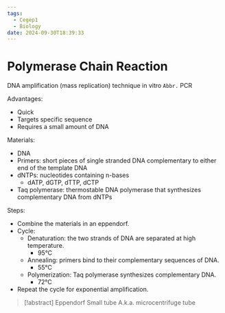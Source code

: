 ```yaml
---
tags:
  - Cegep1
  - Biology
date: 2024-09-30T18:39:33
---
```


# Polymerase Chain Reaction

DNA amplification (mass replication) technique in vitro
`Abbr.` PCR

Advantages:

- Quick
- Targets specific sequence
- Requires a small amount of DNA

Materials:

- DNA
- Primers: short pieces of single stranded DNA complementary to either end of the template DNA
- dNTPs: nucleotides containing n-bases
	- dATP, dGTP, dTTP, dCTP
- Taq polymerase: thermostable DNA polymerase that synthesizes complementary DNA from dNTPs

Steps:

- Combine the materials in an eppendorf.
- Cycle:
	- Denaturation: the two strands of DNA are separated at high temperature.
		- 95°C
	- Annealing: primers bind to their complementary sequences of DNA.
		- 55°C
	- Polymerization: Taq polymerase synthesizes complementary DNA.
		- 72°C
- Repeat the cycle for exponential amplification.

> [!abstract] Eppendorf
> Small tube
> A.k.a. microcentrifuge tube